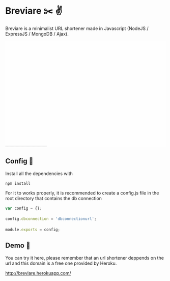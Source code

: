 # Breviare ✂️ ✌️

Breviare is a minimalist URL shortener made in Javascript (NodeJS / ExpressJS / MongoDB / Ajax).

![alt text](ignore_it/intro.gif)

## Config 💾

Install all the dependencies with
```
npm install
```

For it to works properly, it is recommended to create a config.js file in the root directory that contains the db connection

```javascript
var config = {};

config.dbconnection = 'dbconnectionurl';

module.exports = config;
```
## Demo 🔧

You can try it here, please remember that an url shortener deppends on the url and this domain is a free one provided by Heroku.

http://breviare.herokuapp.com/
